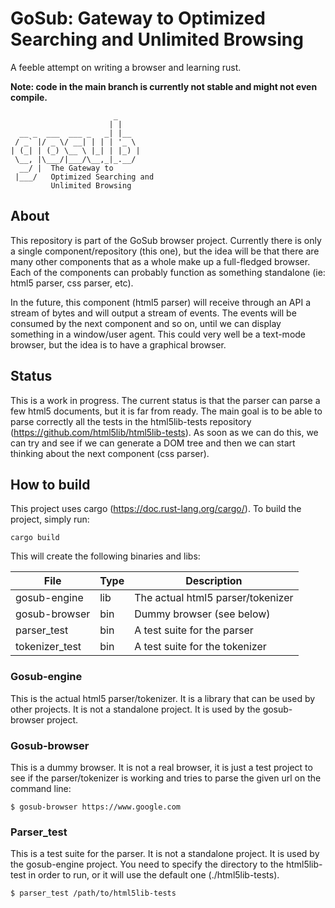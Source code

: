 # GoSub: Gateway to Optimized Searching and Unlimited Browsing

A feeble attempt on writing a browser and learning rust.

**Note: code in the main branch is currently not stable and might not even compile.**

```
                       _     
                      | |    
  __ _  ___  ___ _   _| |__  
 / _` |/ _ \/ __| | | | '_ \ 
| (_| | (_) \__ \ |_| | |_) |
 \__, |\___/|___/\__,_|_.__/ 
  __/ |  The Gateway to                    
 |___/   Optimized Searching and 
         Unlimited Browsing                    
```


## About

This repository is part of the GoSub browser project. Currently there is only a single component/repository (this one), 
but the idea will be that there are many other components that as a whole make up a full-fledged browser. Each of the 
components can probably function as something standalone (ie: html5 parser, css parser, etc).

In the future, this component (html5 parser) will receive through an API a stream of bytes and will output a stream of
events. The events will be consumed by the next component and so on, until we can display something in a window/user 
agent. This could very well be a text-mode browser, but the idea is to have a graphical browser.


## Status

This is a work in progress. The current status is that the parser can parse a few html5 documents, but it is far from
ready. The main goal is to be able to parse correctly all the tests in the html5lib-tests repository 
(https://github.com/html5lib/html5lib-tests). As soon as we can do this, we can try and see if we can generate a DOM 
tree and then we can start thinking about the next component (css parser).

## How to build

This project uses cargo (https://doc.rust-lang.org/cargo/). To build the project, simply run:

``` 
cargo build
```

This will create the following binaries and libs:

| File           | Type | Description                       |
|----------------|------|-----------------------------------|
| gosub-engine   | lib  | The actual html5 parser/tokenizer |
| gosub-browser  | bin  | Dummy browser (see below)         |
| parser_test    | bin  | A test suite for the parser       |
| tokenizer_test | bin  | A test suite for the tokenizer    |

### Gosub-engine

This is the actual html5 parser/tokenizer. It is a library that can be used by other projects. It is not a standalone
project. It is used by the gosub-browser project.

### Gosub-browser

This is a dummy browser. It is not a real browser, it is just a test project to see if the parser/tokenizer is working 
and tries to parse the given url on the command line:

```shell
$ gosub-browser https://www.google.com
```

### Parser_test

This is a test suite for the parser. It is not a standalone project. It is used by the gosub-engine project. You need 
to specify the directory to the html5lib-test in order to run, or it will use the default one (./html5lib-tests).

```shell
$ parser_test /path/to/html5lib-tests
```
